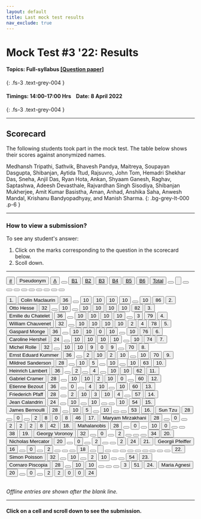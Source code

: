 ```yaml
---
layout: default
title: Last mock test results
nav_exclude: true
---
```



#  Mock Test #3 '22: Results

#### Topics: Full-syllabus  [[Question paper]](/docs/mock_test/014_apr_8_full/)
{: .fs-3 .text-grey-004 }


#### Timings: 14:00-17:00 Hrs &nbsp;&nbsp;  Date: 8 April 2022
{: .fs-3 .text-grey-004 }

---


## Scorecard


The following students took part in the mock test. The table below shows their scores against anonymized names.



Medhansh Tripathi,  Sathvik,  Bhavesh Pandya,  Maitreya,  Soupayan Dasgupta,  Shibanjan,  Aytida Ttud,  Rajsuvro,  John Tom,  Hemadri Shekhar Das,  Sneha,  Anjil Das,  Ryan Hota,  Ankan,  Shyaam Ganesh,  Raghav,  Saptashwa,  Adeesh Devasthale,  Rajvardhan Singh Sisodiya,  Shibanjan Mukherjee,  Amit Kumar Basistha,  Aman,  Anhad,  Anshika Saha,  Anwesh Mandal,  Krishanu Bandyopadhyay,  and Manish Sharma.
{: .bg-grey-lt-000 .p-6 }


---

### How to view a submission?

To see any student's answer:

1. Click on the marks corresponding to the question in the scorecard below.
2. Scoll down.


---

  <div class="markpalette">
      <div class="markpalette-keys">

<button class="markbutton white"><u>#</u></button>
<input type="button" class="markbutton white" value="Pseudonym"/>
<button class="markbutton white"><u>A</u></button>
<button class="markbutton white"></button>
<button class="markbutton white"><u>B1</u></button>
<button class="markbutton white"><u>B2</u></button>
<button class="markbutton white"><u>B3</u></button>
<button class="markbutton white"><u>B4</u></button>
<button class="markbutton white"><u>B5</u></button>
<button class="markbutton white"><u>B6</u></button>
<button class="markbutton white"><u>Total</u></button>
<button class="markbutton white"></button>
<input type="button" class="markbutton white" value=""/>
<button class="markbutton white" ></button>
<button class="markbutton white"></button>
<button class="markbutton white"></button>
<button class="markbutton white"></button>
<button class="markbutton white"></button>
<button class="markbutton white"></button>
<button class="markbutton white"></button>
<button class="markbutton white"></button>
<button class="markbutton white"></button>





<button class="markbutton rank">1. </button>
<input type="button" class="markbutton white" value="Colin Maclaurin"/>
<button class="markbutton blank" onclick = "markdisplay('Colin_Maclaurin/PartA',15)">36</button>
<button class="button white"></button>
<button class="markbutton right" onclick = "markdisplay('Colin_Maclaurin/B1',15)">10</button>
<button class="markbutton right" onclick = "markdisplay('Colin_Maclaurin/B2',15)">10</button>
<button class="markbutton right" onclick = "markdisplay('Colin_Maclaurin/B3',15)">10</button>
<button class="markbutton right" onclick = "markdisplay('Colin_Maclaurin/B4',15)">10</button>
<button class="button blank"></button>
<button class="markbutton right" onclick = "markdisplay('Colin_Maclaurin/B6',15)">10</button>
<button class="markbutton total">86</button>
<button class="markbutton rank">2. </button>
<input type="button" class="markbutton white" value="Otto Hesse"/>
<button class="markbutton blank" onclick = "markdisplay('Otto_Hesse/PartA',15)">32</button>
<button class="button white"></button>
<button class="markbutton right" onclick = "markdisplay('Otto_Hesse/B1',15)">10</button>
<button class="button blank"></button>
<button class="markbutton right" onclick = "markdisplay('Otto_Hesse/B3',15)">10</button>
<button class="markbutton right" onclick = "markdisplay('Otto_Hesse/B4',15)">10</button>
<button class="markbutton right" onclick = "markdisplay('Otto_Hesse/B5',15)">10</button>
<button class="markbutton right" onclick = "markdisplay('Otto_Hesse/B6',15)">10</button>
<button class="markbutton total">82</button>
<button class="markbutton rank">3. </button>
<input type="button" class="markbutton white" value="Emilie du Chatelet"/>
<button class="markbutton blank" onclick = "markdisplay('Emilie_du_Chatelet/PartA',15)">36</button>
<button class="button white"></button>
<button class="markbutton right" onclick = "markdisplay('Emilie_du_Chatelet/B1',15)">10</button>
<button class="markbutton right" onclick = "markdisplay('Emilie_du_Chatelet/B2',15)">10</button>
<button class="markbutton right" onclick = "markdisplay('Emilie_du_Chatelet/B3',15)">10</button>
<button class="markbutton right" onclick = "markdisplay('Emilie_du_Chatelet/B4',15)">10</button>
<button class="button blank"></button>
<button class="markbutton wrong" onclick = "markdisplay('Emilie_du_Chatelet/B6',15)">3</button>
<button class="markbutton total">79</button>
<button class="markbutton rank">4. </button>
<input type="button" class="markbutton white" value="William Chauvenet"/>
<button class="markbutton blank" onclick = "markdisplay('William_Chauvenet/PartA',15)">32</button>
<button class="button white"></button>
<button class="markbutton right" onclick = "markdisplay('William_Chauvenet/B1',15)">10</button>
<button class="markbutton right" onclick = "markdisplay('William_Chauvenet/B2',15)">10</button>
<button class="markbutton right" onclick = "markdisplay('William_Chauvenet/B3',15)">10</button>
<button class="markbutton right" onclick = "markdisplay('William_Chauvenet/B4',15)">10</button>
<button class="markbutton wrong" onclick = "markdisplay('William_Chauvenet/B5',15)">2</button>
<button class="markbutton right" onclick = "markdisplay('William_Chauvenet/B6',15)">4</button>
<button class="markbutton total">78</button>
<button class="markbutton rank">5. </button>
<input type="button" class="markbutton white" value="Gaspard Monge"/>
<button class="markbutton blank" onclick = "markdisplay('Gaspard_Monge/PartA',15)">36</button>
<button class="button white"></button>
<button class="markbutton right" onclick = "markdisplay('Gaspard_Monge/B1',15)">10</button>
<button class="markbutton right" onclick = "markdisplay('Gaspard_Monge/B2',15)">10</button>
<button class="markbutton wrong" onclick = "markdisplay('Gaspard_Monge/B3',15)">0</button>
<button class="markbutton right" onclick = "markdisplay('Gaspard_Monge/B4',15)">10</button>
<button class="button blank"></button>
<button class="markbutton right" onclick = "markdisplay('Gaspard_Monge/B6',15)">10</button>
<button class="markbutton total">76</button>
<button class="markbutton rank">6. </button>
<input type="button" class="markbutton white" value="Caroline Hershel"/>
<button class="markbutton blank" onclick = "markdisplay('Caroline_Hershel/PartA',15)">24</button>
<button class="button white"></button>
<button class="markbutton right" onclick = "markdisplay('Caroline_Hershel/B1',15)">10</button>
<button class="markbutton right" onclick = "markdisplay('Caroline_Hershel/B2',15)">10</button>
<button class="markbutton right" onclick = "markdisplay('Caroline_Hershel/B3',15)">10</button>
<button class="markbutton right" onclick = "markdisplay('Caroline_Hershel/B4',15)">10</button>
<button class="button blank"></button>
<button class="markbutton right" onclick = "markdisplay('Caroline_Hershel/B6',15)">10</button>
<button class="markbutton total">74</button>
<button class="markbutton rank">7. </button>
<input type="button" class="markbutton white" value="Michel Rolle"/>
<button class="markbutton blank" onclick = "markdisplay('Michel_Rolle/PartA',15)">32</button>
<button class="button white"></button>
<button class="markbutton right" onclick = "markdisplay('Michel_Rolle/B1',15)">10</button>
<button class="markbutton right" onclick = "markdisplay('Michel_Rolle/B2',15)">10</button>
<button class="markbutton right" onclick = "markdisplay('Michel_Rolle/B3',15)">9</button>
<button class="markbutton wrong" onclick = "markdisplay('Michel_Rolle/B4',15)">0</button>
<button class="markbutton right" onclick = "markdisplay('Michel_Rolle/B5',15)">9</button>
<button class="button blank"></button>
<button class="markbutton total">70</button>
<button class="markbutton rank">8. </button>
<input type="button" class="markbutton white" value="Ernst Eduard Kummer"/>
<button class="markbutton blank" onclick = "markdisplay('Ernst_Eduard_Kummer/PartA',15)">36</button>
<button class="button white"></button>
<button class="markbutton wrong" onclick = "markdisplay('Ernst_Eduard_Kummer/B1',15)">2</button>
<button class="markbutton right" onclick = "markdisplay('Ernst_Eduard_Kummer/B2',15)">10</button>
<button class="markbutton wrong" onclick = "markdisplay('Ernst_Eduard_Kummer/B3',15)">2</button>
<button class="markbutton right" onclick = "markdisplay('Ernst_Eduard_Kummer/B4',15)">10</button>
<button class="button blank"></button>
<button class="markbutton right" onclick = "markdisplay('Ernst_Eduard_Kummer/B6',15)">10</button>
<button class="markbutton total">70</button>
<button class="markbutton rank">9. </button>
<input type="button" class="markbutton white" value="Mildred Sanderson"/>
<button class="markbutton blank" onclick = "markdisplay('Mildred_Sanderson/PartA',15)">28</button>
<button class="button white"></button>
<button class="markbutton right" onclick = "markdisplay('Mildred_Sanderson/B1',15)">10</button>
<button class="markbutton right" onclick = "markdisplay('Mildred_Sanderson/B2',15)">5</button>
<button class="button blank"></button>
<button class="markbutton right" onclick = "markdisplay('Mildred_Sanderson/B4',15)">10</button>
<button class="button blank"></button>
<button class="markbutton right" onclick = "markdisplay('Mildred_Sanderson/B6',15)">10</button>
<button class="markbutton total">63</button>
<button class="markbutton rank">10. </button>
<input type="button" class="markbutton white" value="Heinrich Lambert"/>
<button class="markbutton blank" onclick = "markdisplay('Heinrich_Lambert/PartA',15)">36</button>
<button class="button white"></button>
<button class="markbutton wrong" onclick = "markdisplay('Heinrich_Lambert/B1',15)">2</button>
<button class="button blank"></button>
<button class="markbutton right" onclick = "markdisplay('Heinrich_Lambert/B3',15)">4</button>
<button class="button blank"></button>
<button class="markbutton right" onclick = "markdisplay('Heinrich_Lambert/B5',15)">10</button>
<button class="markbutton right" onclick = "markdisplay('Heinrich_Lambert/B6',15)">10</button>
<button class="markbutton total">62</button>
<button class="markbutton rank">11. </button>
<input type="button" class="markbutton white" value="Gabriel Cramer"/>
<button class="markbutton blank" onclick = "markdisplay('Gabriel_Cramer/PartA',15)">28</button>
<button class="button white"></button>
<button class="markbutton right" onclick = "markdisplay('Gabriel_Cramer/B1',15)">10</button>
<button class="markbutton right" onclick = "markdisplay('Gabriel_Cramer/B2',15)">10</button>
<button class="markbutton wrong" onclick = "markdisplay('Gabriel_Cramer/B3',15)">2</button>
<button class="markbutton right" onclick = "markdisplay('Gabriel_Cramer/B4',15)">10</button>
<button class="markbutton wrong" onclick = "markdisplay('Gabriel_Cramer/B5',15)">0</button>
<button class="button blank"></button>
<button class="markbutton total">60</button>
<button class="markbutton rank">12. </button>
<input type="button" class="markbutton white" value="Etienne Bezout"/>
<button class="markbutton blank" onclick = "markdisplay('Etienne_Bezout/PartA',15)">36</button>
<button class="button white"></button>
<button class="markbutton wrong" onclick = "markdisplay('Etienne_Bezout/B1',15)">0</button>
<button class="button blank"></button>
<button class="markbutton right" onclick = "markdisplay('Etienne_Bezout/B3',15)">4</button>
<button class="markbutton right" onclick = "markdisplay('Etienne_Bezout/B4',15)">10</button>
<button class="button blank"></button>
<button class="markbutton right" onclick = "markdisplay('Etienne_Bezout/B6',15)">10</button>
<button class="markbutton total">60</button>
<button class="markbutton rank">13. </button>
<input type="button" class="markbutton white" value="Friederich Pfaff"/>
<button class="markbutton blank" onclick = "markdisplay('Friederich_Pfaff/PartA',15)">28</button>
<button class="button white"></button>
<button class="markbutton wrong" onclick = "markdisplay('Friederich_Pfaff/B1',15)">2</button>
<button class="markbutton right" onclick = "markdisplay('Friederich_Pfaff/B2',15)">10</button>
<button class="markbutton wrong" onclick = "markdisplay('Friederich_Pfaff/B3',15)">3</button>
<button class="markbutton right" onclick = "markdisplay('Friederich_Pfaff/B4',15)">10</button>
<button class="markbutton right" onclick = "markdisplay('Friederich_Pfaff/B5',15)">4</button>
<button class="button blank"></button>
<button class="markbutton total">57</button>
<button class="markbutton rank">14. </button>
<input type="button" class="markbutton white" value="Jean Calandrin"/>
<button class="markbutton blank" onclick = "markdisplay('Jean_Calandrin/PartA',15)">24</button>
<button class="button white"></button>
<button class="markbutton right" onclick = "markdisplay('Jean_Calandrin/B1',15)">10</button>
<button class="button blank"></button>
<button class="markbutton right" onclick = "markdisplay('Jean_Calandrin/B3',15)">10</button>
<button class="button blank"></button>
<button class="button blank"></button>
<button class="markbutton right" onclick = "markdisplay('Jean_Calandrin/B6',15)">10</button>
<button class="markbutton total">54</button>
<button class="markbutton rank">15. </button>
<input type="button" class="markbutton white" value="James Bernoulli"/>
<button class="markbutton blank" onclick = "markdisplay('James_Bernoulli/PartA',15)">28</button>
<button class="button white"></button>
<button class="markbutton right" onclick = "markdisplay('James_Bernoulli/B1',15)">10</button>
<button class="markbutton right" onclick = "markdisplay('James_Bernoulli/B2',15)">5</button>
<button class="button blank"></button>
<button class="markbutton right" onclick = "markdisplay('James_Bernoulli/B4',15)">10</button>
<button class="button blank"></button>
<button class="button blank"></button>
<button class="markbutton total">53</button>
<button class="markbutton rank">16. </button>
<input type="button" class="markbutton white" value="Sun Tzu"/>
<button class="markbutton blank" onclick = "markdisplay('Sun_Tzu/PartA',15)">28</button>
<button class="button white"></button>
<button class="markbutton wrong" onclick = "markdisplay('Sun_Tzu/B1',15)">0</button>
<button class="button blank"></button>
<button class="markbutton wrong" onclick = "markdisplay('Sun_Tzu/B3',15)">2</button>
<button class="markbutton right" onclick = "markdisplay('Sun_Tzu/B4',15)">8</button>
<button class="markbutton wrong" onclick = "markdisplay('Sun_Tzu/B5',15)">0</button>
<button class="markbutton right" onclick = "markdisplay('Sun_Tzu/B6',15)">8</button>
<button class="markbutton total">46</button>
<button class="markbutton rank">17. </button>
<input type="button" class="markbutton white" value="Maryam Mirzakhani"/>
<button class="markbutton blank" onclick = "markdisplay('Maryam_Mirzakhani/PartA',15)">28</button>
<button class="button white"></button>
<button class="markbutton wrong" onclick = "markdisplay('Maryam_Mirzakhani/B1',15)">0</button>
<button class="button blank"></button>
<button class="markbutton wrong" onclick = "markdisplay('Maryam_Mirzakhani/B3',15)">2</button>
<button class="markbutton wrong" onclick = "markdisplay('Maryam_Mirzakhani/B4',15)">2</button>
<button class="markbutton wrong" onclick = "markdisplay('Maryam_Mirzakhani/B5',15)">2</button>
<button class="markbutton right" onclick = "markdisplay('Maryam_Mirzakhani/B6',15)">8</button>
<button class="markbutton total">42</button>
<button class="markbutton rank">18. </button>
<input type="button" class="markbutton white" value="Mahalanobis"/>
<button class="markbutton blank" onclick = "markdisplay('Mahalanobis/PartA',15)">28</button>
<button class="button white"></button>
<button class="markbutton wrong" onclick = "markdisplay('Mahalanobis/B1',15)">0</button>
<button class="button blank"></button>
<button class="markbutton right" onclick = "markdisplay('Mahalanobis/B3',15)">10</button>
<button class="markbutton wrong" onclick = "markdisplay('Mahalanobis/B4',15)">0</button>
<button class="button blank"></button>
<button class="button blank"></button>
<button class="markbutton total">38</button>
<button class="markbutton rank">19. </button>
<input type="button" class="markbutton white" value="Georgy Voronoy"/>
<button class="markbutton blank" onclick = "markdisplay('Georgy_Voronoy/PartA',15)">32</button>
<button class="button white"></button>
<button class="markbutton wrong" onclick = "markdisplay('Georgy_Voronoy/B1',15)">0</button>
<button class="button blank"></button>
<button class="markbutton wrong" onclick = "markdisplay('Georgy_Voronoy/B3',15)">2</button>
<button class="button blank"></button>
<button class="button blank"></button>
<button class="button blank"></button>
<button class="markbutton total">34</button>
<button class="markbutton rank">20. </button>
<input type="button" class="markbutton white" value="Nicholas Mercator"/>
<button class="markbutton blank" onclick = "markdisplay('Nicholas_Mercator/PartA',15)">20</button>
<button class="button white"></button>
<button class="markbutton wrong" onclick = "markdisplay('Nicholas_Mercator/B1',15)">0</button>
<button class="button blank"></button>
<button class="markbutton wrong" onclick = "markdisplay('Nicholas_Mercator/B3',15)">2</button>
<button class="button blank"></button>
<button class="button blank"></button>
<button class="markbutton wrong" onclick = "markdisplay('Nicholas_Mercator/B6',15)">2</button>
<button class="markbutton total">24</button>
<button class="markbutton rank">21. </button>
<input type="button" class="markbutton white" value="Georgii Pfeiffer"/>
<button class="markbutton blank" onclick = "markdisplay('Georgii_Pfeiffer/PartA',15)">16</button>
<button class="button white"></button>
<button class="markbutton wrong" onclick = "markdisplay('Georgii_Pfeiffer/B1',15)">0</button>
<button class="button blank"></button>
<button class="markbutton wrong" onclick = "markdisplay('Georgii_Pfeiffer/B3',15)">2</button>
<button class="button blank"></button>
<button class="button blank"></button>
<button class="button blank"></button>
<button class="markbutton total">18</button>
<button class="markbutton white"></button>
<input type="button" class="markbutton white" value=""/>
<button class="markbutton white"></button>
<button class="markbutton white"></button>
<button class="markbutton white"></button>
<button class="markbutton white"></button>
<button class="markbutton white"></button>
<button class="markbutton white"></button>
<button class="markbutton white"></button>
<button class="markbutton white"></button>
<button class="markbutton white"></button>
<button class="markbutton rank">22. </button>
<input type="button" class="markbutton white" value="Simon Poisson"/>
<button class="markbutton blank" onclick = "markdisplay('Simon_Poisson/PartA',15)">32</button>
<button class="button white"></button>
<button class="markbutton right" onclick = "markdisplay('Simon_Poisson/B1',15)">10</button>
<button class="button blank"></button>
<button class="markbutton wrong" onclick = "markdisplay('Simon_Poisson/B3',15)">2</button>
<button class="markbutton right" onclick = "markdisplay('Simon_Poisson/B4',15)">10</button>
<button class="button blank"></button>
<button class="button blank"></button>
<button class="markbutton total">54</button>
<button class="markbutton rank">23. </button>
<input type="button" class="markbutton white" value="Cornaro Piscopia"/>
<button class="markbutton blank" onclick = "markdisplay('Cornaro_Piscopia/PartA',15)">28</button>
<button class="button white"></button>
<button class="markbutton right" onclick = "markdisplay('Cornaro_Piscopia/B1',15)">10</button>
<button class="markbutton right" onclick = "markdisplay('Cornaro_Piscopia/B2',15)">10</button>
<button class="button blank"></button>
<button class="button blank"></button>
<button class="button blank"></button>
<button class="markbutton wrong" onclick = "markdisplay('Cornaro_Piscopia/B6',15)">3</button>
<button class="markbutton total">51</button>
<button class="markbutton rank">24. </button>
<input type="button" class="markbutton white" value="Maria Agnesi"/>
<button class="markbutton blank" onclick = "markdisplay('Maria_Agnesi/PartA',15)">20</button>
<button class="button white"></button>
<button class="markbutton wrong" onclick = "markdisplay('Maria_Agnesi/B1',15)">0</button>
<button class="button blank"></button>
<button class="markbutton wrong" onclick = "markdisplay('Maria_Agnesi/B3',15)">2</button>
<button class="markbutton wrong" onclick = "markdisplay('Maria_Agnesi/B4',15)">2</button>
<button class="markbutton wrong" onclick = "markdisplay('Maria_Agnesi/B5',15)">0</button>
<button class="markbutton wrong" onclick = "markdisplay('Maria_Agnesi/B6',15)">0</button>
<button class="markbutton total">24</button>

</div>
</div>



<br>
<i>Offline entries are shown after the blank line.</i>

<hr>

<div style="min-height:2px" id="themarktext">
<h4>Click on a cell and scroll down to see the submission.</h4>
</div>


<br>











